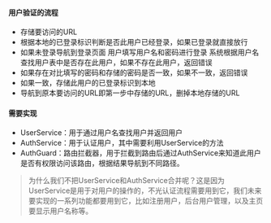 #### 用户验证的流程

 * 存储要访问的URL
 * 根据本地的已登录标识判断是否此用户已经登录，如果已登录就直接放行
 * 如果未登录导航到登录页面 用户填写用户名和密码进行登录
系统根据用户名查找用户表中是否存在此用户，如果不存在此用户，返回错误
 * 如果存在对比填写的密码和存储的密码是否一致，如果不一致，返回错误
 * 如果一致，存储此用户的已登录标识到本地
 * 导航到原本要访问的URL即第一步中存储的URL，删掉本地存储的URL
#### 需要实现

 * UserService：用于通过用户名查找用户并返回用户
 * AuthService：用于认证用户，其中需要利用UserService的方法
 * AuthGuard：路由拦截器，用于拦截到路由后通过AuthService来知道此用户是否有权限访问该路由，根据结果导航到不同路径。

 > 为什么我们不把UserService和AuthService合并呢？这是因为UserService是用于对用户的操作的，不光认证流程需要用到它，我们未来要实现的一系列功能都要用到它，比如注册用户，后台用户管理，以及主页要显示用户名称等。